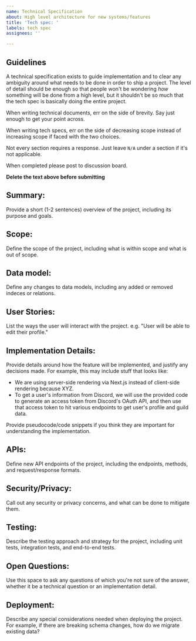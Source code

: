 ```yaml
---
name: Technical Specification
about: High level architecture for new systems/features
title: 'Tech spec: '
labels: tech spec
assignees: ''

---
```


## Guidelines

A technical specification exists to guide implementation and to clear any ambiguity around what needs to be done in order to ship a project. The level of detail should be enough so that people won't be wondering _how_ something will be done from a high level, but it shouldn't be so much that the tech spec is basically doing the entire project.

When writing technical documents, err on the side of brevity. Say just enough to get your point across.

When writing tech specs, err on the side of decreasing scope instead of increasing scope if faced with the two choices.

Not every section requires a response. Just leave `N/A` under a section if it's not applicable.

When completed please post to discussion board. 

**Delete the text above before submitting**

## Summary:

Provide a short (1-2 sentences) overview of the project, including its purpose and goals.

## Scope:

Define the scope of the project, including what is within scope and what is out of scope.

## Data model:

Define any changes to data models, including any added or removed indeces or relations.

## User Stories:

List the ways the user will interact with the project. e.g. "User will be able to edit their profile."

## Implementation Details:

Provide details around how the feature will be implemented, and justify any decisions made. For example, this may include stuff that looks like:

* We are using server-side rendering via Next.js instead of client-side rendering because XYZ.
* To get a user's information from Discord, we will use the provided code to generate an access token from Discord's OAuth API, and then use that access token to hit various endpoints to get user's profile and guild data.

Provide pseudocode/code snippets if you think they are important for understanding the implementation.

## APIs:

Define new API endpoints of the project, including the endpoints, methods, and request/response formats.

## Security/Privacy:

Call out any security or privacy concerns, and what can be done to mitigate them.

## Testing:

Describe the testing approach and strategy for the project, including unit tests, integration tests, and end-to-end tests.

## Open Questions:

Use this space to ask any questions of which you're not sure of the answer, whether it be a technical question or an implementation detail.

## Deployment:

Describe any special considerations needed when deploying the project. For example, if there are breaking schema changes, how do we migrate existing data?
